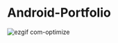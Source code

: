 # Android-Portfolio

![ezgif com-optimize](https://user-images.githubusercontent.com/63446100/224616506-13bc7e65-cc54-4f4c-85b2-ac652d8a314d.gif)
